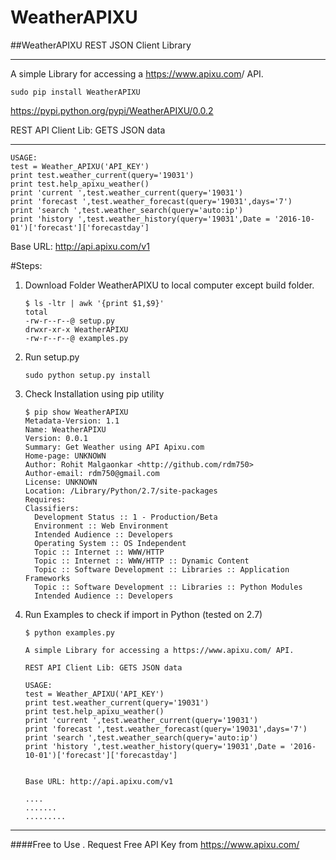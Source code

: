 # WeatherAPIXU
##WeatherAPIXU REST JSON Client Library 
 - - - -
A simple Library for accessing a <https://www.apixu.com>/ API.
```
sudo pip install WeatherAPIXU
```
<https://pypi.python.org/pypi/WeatherAPIXU/0.0.2>


REST API Client Lib: GETS JSON data
 - - - -
```
USAGE:
test = Weather_APIXU('API_KEY')
print test.weather_current(query='19031')
print test.help_apixu_weather()
print 'current ',test.weather_current(query='19031')
print 'forecast ',test.weather_forecast(query='19031',days='7')
print 'search ',test.weather_search(query='auto:ip')
print 'history ',test.weather_history(query='19031',Date = '2016-10-01')['forecast']['forecastday']
```

Base URL: <http://api.apixu.com/v1>

#Steps:

1. Download Folder WeatherAPIXU to local computer except build folder.

    ```
    $ ls -ltr | awk '{print $1,$9}'
    total 
    -rw-r--r--@ setup.py
    drwxr-xr-x WeatherAPIXU
    -rw-r--r--@ examples.py
    ```
    
2. Run setup.py

    ```    
    sudo python setup.py install
    ```
    
3. Check Installation using pip utility

    ```
    $ pip show WeatherAPIXU    
    Metadata-Version: 1.1
    Name: WeatherAPIXU
    Version: 0.0.1
    Summary: Get Weather using API Apixu.com
    Home-page: UNKNOWN
    Author: Rohit Malgaonkar <http://github.com/rdm750>
    Author-email: rdm750@gmail.com
    License: UNKNOWN
    Location: /Library/Python/2.7/site-packages
    Requires: 
    Classifiers:
      Development Status :: 1 - Production/Beta
      Environment :: Web Environment
      Intended Audience :: Developers
      Operating System :: OS Independent
      Topic :: Internet :: WWW/HTTP
      Topic :: Internet :: WWW/HTTP :: Dynamic Content
      Topic :: Software Development :: Libraries :: Application Frameworks
      Topic :: Software Development :: Libraries :: Python Modules
      Intended Audience :: Developers
    ```

4. Run Examples to check if import in Python (tested on 2.7)
    ```
    $ python examples.py

    A simple Library for accessing a https://www.apixu.com/ API. 

    REST API Client Lib: GETS JSON data
    
    USAGE:
    test = Weather_APIXU('API_KEY')
    print test.weather_current(query='19031')
    print test.help_apixu_weather()
    print 'current ',test.weather_current(query='19031')
    print 'forecast ',test.weather_forecast(query='19031',days='7')
    print 'search ',test.weather_search(query='auto:ip')
    print 'history ',test.weather_history(query='19031',Date = '2016-10-01')['forecast']['forecastday']


    Base URL: http://api.apixu.com/v1

    ....
    .......
    .........    
    ```
 - - - -    
####Free to Use .  Request Free API Key from <https://www.apixu.com/>

